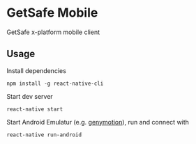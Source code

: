 # GetSafe Mobile

GetSafe x-platform mobile client

## Usage

Install dependencies

```
npm install -g react-native-cli
```

Start dev server
```
react-native start
```

Start Android Emulatur (e.g. [genymotion](https://www.genymotion.com/)), run and connect with
```
react-native run-android
```
